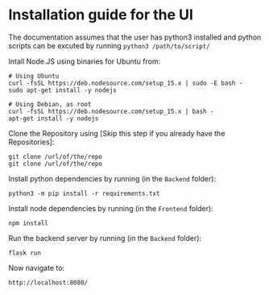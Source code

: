 # Installation guide for the UI

The documentation assumes that the user has python3 installed and python scripts can be excuted by running ```python3 /path/to/script/```

Intall Node.JS using binaries for Ubuntu from:

```
# Using Ubuntu
curl -fsSL https://deb.nodesource.com/setup_15.x | sudo -E bash -
sudo apt-get install -y nodejs

# Using Debian, as root
curl -fsSL https://deb.nodesource.com/setup_15.x | bash -
apt-get install -y nodejs
```

Clone the Repository using [Skip this step if you already have the Repositories]:
```
git clone /url/of/the/repo
git clone /url/of/the/repo
```

Install python dependencies by running (in the ```Backend``` folder):
```
python3 -m pip install -r requirements.txt
```

Install node dependencies by running (in the ```Frontend``` folder):
```
npm install
```

Run the backend server by running (in the ```Backend``` folder):
```
flask run
```

Now navigate to:
```
http://localhost:8080/
```